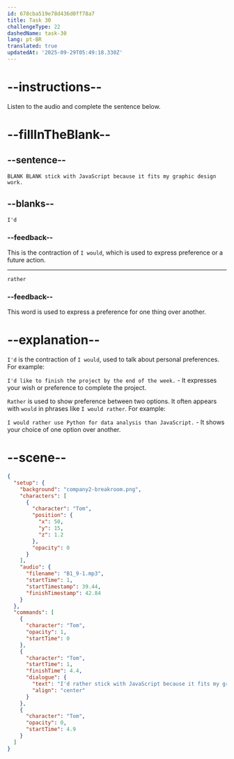 ```yaml
---
id: 678cba519e78d436d0ff78a7
title: Task 30
challengeType: 22
dashedName: task-30
lang: pt-BR
translated: true
updatedAt: '2025-09-29T05:49:18.330Z'
---
```


<!-- (audio) Tom: I'd rather stick with JavaScript because it fits my graphic design work. -->

# --instructions--

Listen to the audio and complete the sentence below.

# --fillInTheBlank--

## --sentence--

`BLANK BLANK stick with JavaScript because it fits my graphic design work.`

## --blanks--

`I'd`

### --feedback--

This is the contraction of `I would`, which is used to express preference or a future action.

---

`rather`

### --feedback--

This word is used to express a preference for one thing over another.

# --explanation--

`I'd` is the contraction of `I would`, used to talk about personal preferences. For example:

`I'd like to finish the project by the end of the week.` - It expresses your wish or preference to complete the project.

`Rather` is used to show preference between two options. It often appears with `would` in phrases like `I would rather`. For example:

`I would rather use Python for data analysis than JavaScript.` - It shows your choice of one option over another.

# --scene--

```json
{
  "setup": {
    "background": "company2-breakroom.png",
    "characters": [
      {
        "character": "Tom",
        "position": {
          "x": 50,
          "y": 15,
          "z": 1.2
        },
        "opacity": 0
      }
    ],
    "audio": {
      "filename": "B1_9-1.mp3",
      "startTime": 1,
      "startTimestamp": 39.44,
      "finishTimestamp": 42.84
    }
  },
  "commands": [
    {
      "character": "Tom",
      "opacity": 1,
      "startTime": 0
    },
    {
      "character": "Tom",
      "startTime": 1,
      "finishTime": 4.4,
      "dialogue": {
        "text": "I'd rather stick with JavaScript because it fits my graphic design work.",
        "align": "center"
      }
    },
    {
      "character": "Tom",
      "opacity": 0,
      "startTime": 4.9
    }
  ]
}
```
